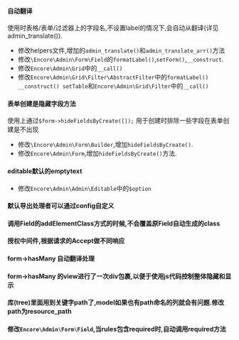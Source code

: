 #### 自动翻译
使用时表格/表单/过滤器上的字段名,不设置label的情况下,会自动从翻译(详见admin_translate()).
* 修改helpers文件,增加的`admin_translate()`和`admin_translate_arr()`方法
* 修改`\Encore\Admin\Form\Field`的`formatLabel()`,`setForm()`,`__construct`.
* 修改`Encore\Admin\Grid`中的`__call()`
* 修改`Encore\Admin\Grid\Filter\AbstractFilter`中的`formatLabel() __construct() setTable`和`Encore\Admin\Grid\Filter`中的`__call()`

#### 表单创建是隐藏字段方法
使用上通过`$form->hideFieldsByCreate([]);`
用于创建时排除一些字段在表单创建是不出现
* 修改`\Encore\Admin\Form\Builder`,增加`hideFieldsByCreate()`.
* 修改`Encore\Admin\Form`,增加`hideFieldsByCreate()`方法.
 
#### editable默认的emptytext
* 修改`Encore\Admin\Admin\Editable`中的`$option`

#### 默认导出处理者可以通过config自定义

#### 调用Field的addElementClass方式的时候,不会覆盖原Field自动生成的class

#### 授权中间件,根据请求的Accept做不同响应

#### form->hasMany 自动翻译处理
#### form->hasMany 的view进行了一次div包裹,以便于使用js代码控制整体隐藏和显示
#### 库(tree)里面用到关键字path了,model如果也有path命名的列就会有问题.修改path为resource_path
#### 修改`Encore\Admin\Form\Field`,当rules包含required时,自动调用required方法